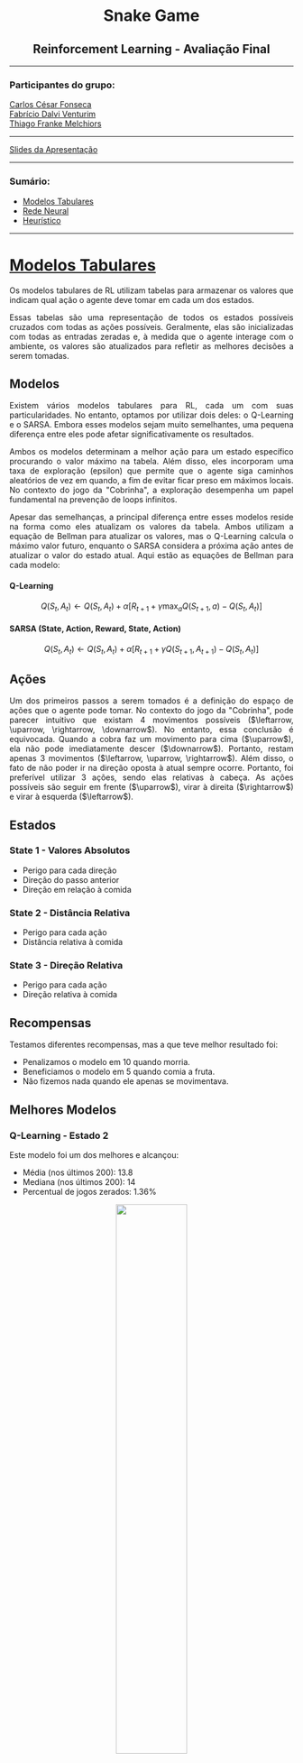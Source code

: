 <h1 align="center">Snake Game</h1>
<h2 align="center">Reinforcement Learning - Avaliação Final</h2>

<hr>

<h3> Participantes do grupo: </h3>

<a href = "https://github.com/CarCesar"> Carlos César Fonseca <a/>
<br>
<a href = "https://github.com/FabricioVenturim"> Fabrício Dalvi Venturim <a/>
<br>
<a href = "https://github.com/TFrankeM"> Thiago Franke Melchiors <a/>

<hr>

<a href = "https://docs.google.com/presentation/d/1LqYL60JlXZVBTLjXx8VFTsdnT_2GUDTQqEZTPWXM7JU/edit?usp=sharing"> Slides da Apresentação <a/>

<hr>

<h3> Sumário: </h3>

- [Modelos Tabulares](#modelos-tabulares)
- [Rede Neural](#rede-neural)
- [Heurístico](#heurístico)
  
<hr>

# [Modelos Tabulares](tabular)

<p align="justify"> 
Os modelos tabulares de RL utilizam tabelas para armazenar os valores que indicam qual ação o agente deve tomar em cada um dos estados.
</p>

<p align="justify"> 
Essas tabelas são uma representação de todos os estados possíveis cruzados com todas as ações possíveis. Geralmente, elas são inicializadas com todas as entradas zeradas e, à medida que o agente interage com o ambiente, os valores são atualizados para refletir as melhores decisões a serem tomadas.
</p>

## Modelos

<p align="justify">
Existem vários modelos tabulares para RL, cada um com suas particularidades. No entanto, optamos por utilizar dois deles: o Q-Learning e o SARSA. Embora esses modelos sejam muito semelhantes, uma pequena diferença entre eles pode afetar significativamente os resultados.
</p>

<p align="justify">
Ambos os modelos determinam a melhor ação para um estado específico procurando o valor máximo na tabela. Além disso, eles incorporam uma taxa de exploração (epsilon) que permite que o agente siga caminhos aleatórios de vez em quando, a fim de evitar ficar preso em máximos locais. No contexto do jogo da "Cobrinha", a exploração desempenha um papel fundamental na prevenção de loops infinitos.
</p>

<p align="justify">
Apesar das semelhanças, a principal diferença entre esses modelos reside na forma como eles atualizam os valores da tabela. Ambos utilizam a equação de Bellman para atualizar os valores, mas o Q-Learning calcula o máximo valor futuro, enquanto o SARSA considera a próxima ação antes de atualizar o valor do estado atual. Aqui estão as equações de Bellman para cada modelo:
</p>

#### Q-Learning
$$Q(S_t,A_t) \leftarrow Q(S_t,A_t) + \alpha [R_{t+1} + \gamma \max_{a} Q(S_{t+1},a) - Q(S_t,A_t)]$$

#### SARSA (State, Action, Reward, State, Action)
$$Q(S_t,A_t) \leftarrow Q(S_t,A_t) + \alpha [R_{t+1} + \gamma Q(S_{t+1},A_{t+1}) - Q(S_t,A_t)]$$

## Ações

<p align="justify">
Um dos primeiros passos a serem tomados é a definição do espaço de ações que o agente pode tomar. No contexto do jogo da "Cobrinha", pode parecer intuitivo que existam 4 movimentos possíveis ($\leftarrow, \uparrow, \rightarrow, \downarrow$). No entanto, essa conclusão é equivocada. Quando a cobra faz um movimento para cima ($\uparrow$), ela não pode imediatamente descer ($\downarrow$). Portanto, restam apenas 3 movimentos ($\leftarrow, \uparrow, \rightarrow$). Além disso, o fato de não poder ir na direção oposta à atual sempre ocorre. Portanto, foi preferível utilizar 3 ações, sendo elas relativas à cabeça. As ações possíveis são seguir em frente ($\uparrow$), virar à direita ($\rightarrow$) e virar à esquerda ($\leftarrow$).
</p>

## Estados
### State 1 - Valores Absolutos
  -  Perigo para cada direção
  -  Direção do passo anterior
  -  Direção em relação à comida

### State 2 - Distância Relativa
  -  Perigo para cada ação
  -  Distância relativa à comida

### State 3 - Direção Relativa
  -  Perigo para cada ação
  -  Direção relativa à comida

## Recompensas

Testamos diferentes recompensas, mas a que teve melhor resultado foi:

  -  Penalizamos o modelo em 10 quando morria.
  -  Beneficiamos o modelo em 5 quando comia a fruta.
  -  Não fizemos nada quando ele apenas se movimentava.

## Melhores Modelos
### Q-Learning - Estado 2

Este modelo foi um dos melhores e alcançou:

- Média (nos últimos 200): 13.8
- Mediana (nos últimos 200): 14
- Percentual de jogos zerados: 1.36%

<div align="center">
	<img src='tabular/qlearning/results/STATE2Q-Learning.png' width=50%>
</div>

<p align="justify">
Pelo gráfico e pelas métricas, temos a ideia de que, com o passar do tempo, o agente melhora sua performance. Além disso, a "Cobrinha" quase nunca terá score 0.
</p>

<p align="justify">
Observe o resultado do aprendizado:
</p>

https://github.com/FabricioVenturim/Snake-RL/assets/73307575/f312de45-64c2-48c3-8781-a7b7ab1a6f3e

### SARSA - Estado 3

<p align="justify">
Este modelo foi o melhor e conseguiu:
</p>
-  Média (nos últimos 200): 66.1
-  Mediana (nos últimos 200): 65
-  Máximo: 142

<div align="center">
	<img src='tabular/sarsa/results/STATE3 SARSA.png' width=50%>
</div>

<p align="justify">
Pelo gráfico e pelas métricas, vemos que a "Cobrinha" cresce e aparentemente se mantém nesse nível.
</p>

<p align="justify">
Observe o resultado do aprendizado:
</p>

https://github.com/FabricioVenturim/Snake-RL/assets/73307575/43e60db5-0122-49cb-b396-69d1c7c06d64

# [Rede Neural](rede_neural)

## Deep Q-Learning

<p align="justify">
Os métodos tradicionais de Reinforcement Learning (RL), como os modelos tabulares, têm limitações quando lidam com ambientes complexos e de grande dimensionalidade. O **Deep Q-Learning (DQN)** surge como uma evolução ao incorporar redes neurais profundas para lidar com tais desafios.
</p>

### Modelo

<p align="justify">
O DQN utiliza uma arquitetura de rede neural para aproximar a função Q, que atribui valores a pares estado-ação. Em vez de armazenar valores em tabelas, como nos modelos tabulares, a rede neural é treinada para prever os valores Q. A arquitetura típica consiste em uma camada de entrada representando o estado, uma ou mais camadas intermediárias (ocultas) e uma camada de saída para cada ação possível.
</p>

<p align="justify">
A função de perda é calculada usando a equação de Bellman, semelhante aos modelos tabulares, mas agora aplicada à saída da rede neural. 
</p>

$$Q(S_t,A_t) \leftarrow Q(S_t,A_t) + \alpha [R_{t+1} + \gamma \max_{a} Q(S_{t+1},a) - Q(S_t,A_t)]$$

<p align="justify">
A atualização dos pesos ocorre através do algoritmo de otimização, como o Gradiente Descendente.
</p>

$$Loss = E[(Q(S_t, A_t) - (R_{t+1} + γ max_a Q(S_{t+1}, a)))^2]$$ 

## Ações

<p align="justify">
Um dos primeiros passos a serem tomados é a definição do espaço de ações que o agente pode tomar. No contexto do jogo da "Cobrinha", pode parecer intuitivo que existam 4 movimentos possíveis ($\leftarrow, \uparrow, \rightarrow, \downarrow$). No entanto, essa conclusão é equivocada. Quando a cobra faz um movimento para cima ($\uparrow$), ela não pode imediatamente descer ($\downarrow$). Portanto, restam apenas 3 movimentos ($\leftarrow, \uparrow, \rightarrow$). Além disso, o fato de não poder ir na direção oposta à atual sempre ocorre. Portanto, foi preferível utilizar 3 ações, sendo elas relativas à cabeça. As ações possíveis são seguir em frente ($\uparrow$), virar à direita ($\rightarrow$) e virar à esquerda ($\leftarrow$).
</p>

## Estados
### State 1 - Valores Absolutos
  -  Perigo para cada direção
  -  Direção do passo anterior
  -  Direção em relação à comida

### State 2 - Distância Relativa
  -  Perigo para cada ação
  -  Distância relativa à comida

### State 3 - Direção Relativa
  -  Perigo para cada ação
  -  Direção relativa à comida

## Recompensas

<p align="justify">
Testamos diferentes recompensas, mas a que teve melhor resultado foi:
</p>
  -  Penalizamos o modelo em 10 quando morria.
  -  Beneficiamos o modelo em 10 quando comia a fruta.
  -  Não fizemos nada quando ele apenas se movimentava.

### Testes

<p align="justify">
Fizemos diferentes testes, mas os que são válidos apresentar são:
</p>
#### 1. Cobrinha sem crescer

<p align="justify">
Nosso primeiro teste foi usando o modelo em uma cobrinha que não cresce. O resultado foi que ela logo aprendeu e parou de morrer depois de poucas iterações:
</p>

https://github.com/FabricioVenturim/Snake-RL/assets/86852019/b36cf7de-a6cf-4f76-a421-5fbf063f5ff9

![Captura de tela de 2023-11-18 15-01-07](https://github.com/FabricioVenturim/Snake-RL/assets/86852019/66936fe7-0281-4a14-a23b-6ac00decf2f7)

#### 2. Cobrinha crescendo

<p align="justify">
Agora utilizamos o mesmo modelo para a cobrinha crescendo. Em poucas iterações, ela convergiu para uma boa média, dada a simplicidade do modelo:
</p>

https://github.com/FabricioVenturim/Snake-RL/assets/86852019/479f7d64-d7ac-4963-a9db-5369ff172c69

![image](https://github.com/FabricioVenturim/Snake-RL/assets/86852019/724f3361-2cb5-4861-9a4e-a26c8e603a00)


# [Heurístico](heuristico)

<p align="justify"> 
O algoritmo heurístico para o jogo da cobrinha é projetado para orientar o movimento autônomo da cobra com foco em sobrevivência e pontuação. A heurística se baseia em pré-definir movimentos válidos no tabuleiro de modo a evitar colisões e localizar comida eficientemente. Movimentos que resultam em colisões são descartados, e os seguros são priorizados. Para a seleção de comida, o algoritmo busca o caminho mais curto, promovendo a aproximação ao alvo e aumentando a pontuação ao consumir a comida.
</p>

<p align="justify"> 
	A figura a seguir ilustra as direções permitidas a priori em cada ponto do tabuleiro, orientando as decisões de movimento da cobra:
</p>

<div align="center">
	<img src = "heuristico/assets/regras.png" width=40%> 
</div>

<p align="justify"> 
Diante de múltiplas trajetórias possíveis que apresentam a mesma distância até o alimento, o algoritmo emprega uma escolha aleatória para evitar padrões previsíveis que poderiam comprometer jogadas futuras. Uma estratégia adicional de alternância direcional é utilizada para maximizar o espaço de movimento, baseada na posição atual da cobra no grid do jogo, evitando assim que a cobra fique presa em ciclos.
</p>

<p align="justify"> 
O vídeo a seguir demostra o desempenho do algoritmo no início da partida:
</p>

https://github.com/FabricioVenturim/Snake-RL/assets/105611304/e0631d54-9668-4522-aaef-d81440fa8759


